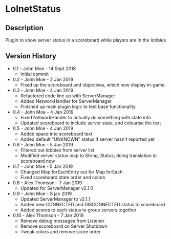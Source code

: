 # LolnetStatus

## Description

Plugin to show server status in a scoreboard while players are in the lobbies

## Version History

* 0.1 - John Moe - 14 Sept 2018
  * Initial commit
* 0.2 - John Moe - 2 Jan 2019
  * Fixed up the scoreboard and objectives, which now display in-game
* 0.3 - John Moe - 4 Jan 2019
  * Refactored code line up with ServerManager
  * Added NetworkHandler for ServerManager
  * Finished up main plugin logic to test base functionality
* 0.4 - John Moe - 4 Jan 2019
  * Fixed NetworkHander to actually do something with state info
  * Updated scoreboard to include server state, and colourise the text
* 0.5 - John Moe - 4 Jan 2019
  * Added space into scoreboard text
  * Added default "UNKNOWN" status if server hasn't reported yet
* 0.6 - John Moe - 5 Jan 2019
  * Filtered out lobbies from server list
  * Modified server status map to String, Status; doing translation in scoreboard now
* 0.7 - John Moe - 5 Jan 2019
  * Changed Map.forEachEntry out for Map.forEach
  * Fixed scoreboard state order and colors
* 0.8 - Alex Thomson - 7 Jan 2019
  * Updated for ServerManager v2.1.0
* 0.9 - John Moe - 8 jan 2019
  * Updated ServerManager to v2.1.1
  * Added new CONNECTED and DISCONNECTED status to scoreboard
  * Added scores to each status to group servers together
* 0.10 - Alex Thomson - 7 Jan 2019
  * Remove debug messages from Listener
  * Remove scoreboard on Server Shutdown
  * Tweak colors and remove score order